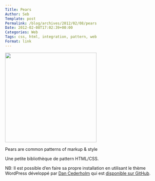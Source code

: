 ```yaml
--- 
Title: Pears
Author: Seb
Template: post
Permalink: /blog/archives/2012/02/08/pears
Date: 2012-02-08T17:02:39+00:00
Categories: Web
Tags: css, html, integration, pattern, web
Format: link
--- 
```


<div id="attachment_410" style="width: 310px" class="wp-caption alignnone">
  <a href="http://pea.rs/"><img class="size-medium wp-image-410" title="Pears" src="http://z720.net/share/pears-300x294.png" alt="" width="300" height="294" /></a><p class="wp-caption-text">
    Pears are common patterns of markup & style
  </p>
</div>

Une petite bibliothèque de pattern HTML/CSS.

NB: Il est possible d&rsquo;en faire sa propre installation en utilisant le thème WordPress développé par [Dan Cederholm][1] qui est [disponible sur GitHub][2].

 [1]: http://simplebits.com
 [2]: https://github.com/simplebits/Pears "Projet Pears sur GitHub"